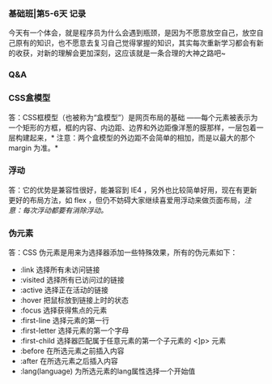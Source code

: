 ### 基础班|第5-6天 记录
今天有一个体会，就是程序员为什么会遇到瓶颈，是因为不愿意放空自己，放空自己原有的知识，也不愿意去复习自己觉得掌握的知识，其实每次重新学习都会有新的收获，对新的理解会更加深刻，这应该就是一条合理的大神之路吧~

### Q&A

### CSS盒模型
答：CSS框模型（也被称为“盒模型”）是网页布局的基础 ——每个元素被表示为一个矩形的方框，框的内容、内边距、边界和外边距像洋葱的膜那样，一层包着一层构建起来，* 注意：两个盒模型的外边距不会简单的相加，而是以最大的那个 margin 为准。*

###  浮动
答：它的优势是兼容性很好，能兼容到 IE4 ，另外也比较简单好用，现在有更新更好的布局方法，如 flex ，但仍不妨碍大家继续喜爱用浮动来做页面布局，*注意：每次浮动都要有消除浮动。*

### 伪元素
答：CSS 伪元素是用来为选择器添加一些特殊效果，所有的伪元素如下：
* :link 选择所有未访问链接
* :visited 选择所有已访问过的链接
* :active 选择正在活动的链接
* :hover 把鼠标放到链接上时的状态
* :focus 选择获得焦点的元素
* :first-line 选择元素的第一行
* :first-letter 选择元素的第一个字母
* :first-child 选择器匹配属于任意元素的第一个子元素的 <]p> 元素
* :before 在所选元素之前插入内容
* :after 在所选元素之后插入内容
* :lang(language) 为所选元素的lang属性选择一个开始值